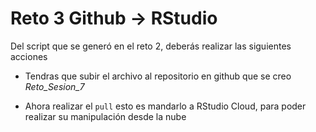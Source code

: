 # Reto 3 Github -> RStudio


Del script que se generó en el reto 2, deberás realizar las siguientes acciones

- Tendras que subir el archivo al repositorio en github que se creo _Reto_Sesion_7_ 

- Ahora realizar el `pull` esto es mandarlo a RStudio Cloud, para poder realizar su manipulación desde la nube  

